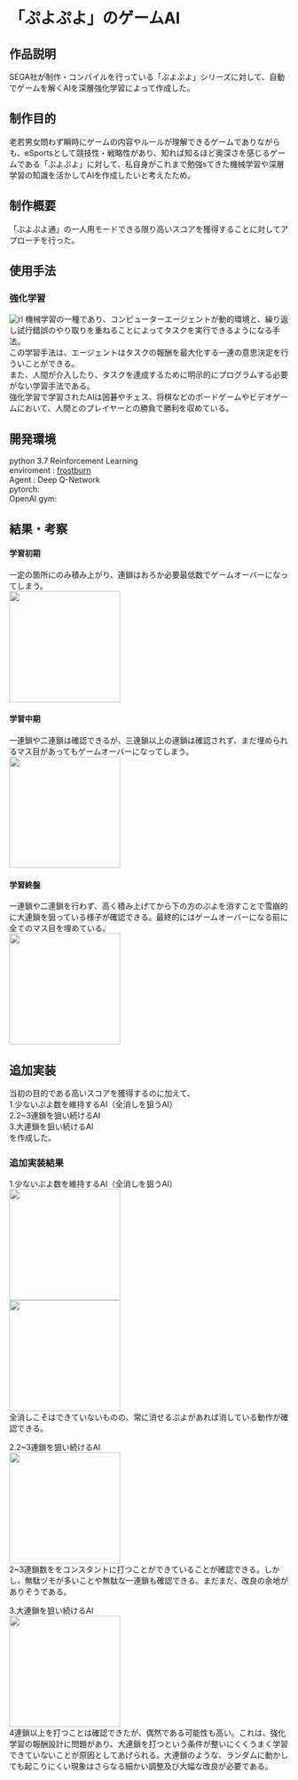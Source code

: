 # 「ぷよぷよ」のゲームAI

## 作品説明

SEGA社が制作・コンパイルを行っている「ぷよぷよ」シリーズに対して、自動でゲームを解くAIを深層強化学習によって作成した。

## 制作目的

老若男女問わず瞬時にゲームの内容やルールが理解できるゲームでありながらも、eSportsとして競技性・戦略性があり、知れば知るほど奥深さを感じるゲームである「ぷよぷよ」に対して、私自身がこれまで勉強sてきた機械学習や深層学習の知識を活かしてAIを作成したいと考えたため。


## 制作概要

「ぷよぷよ通」の一人用モードできる限り高いスコアを獲得することに対してアプローチを行った。

## 使用手法
### 強化学習
![rl](https://user-images.githubusercontent.com/59335458/152766417-1a71d0ea-6ae0-4e6d-b60b-481d2846d386.PNG)
機械学習の一種であり、コンピューターエージェントが動的環境と、繰り返し試行錯誤のやり取りを重ねることによってタスクを実行できるようになる手法。  
この学習手法は、エージェントはタスクの報酬を最大化する一連の意思決定を行ういことができる。  
また、人間が介入したり、タスクを達成するために明示的にプログラムする必要がない学習手法である。  
強化学習で学習されたAIは囲碁やチェス、将棋などのボードゲームやビデオゲームにおいて、人間とのプレイヤーとの勝負で勝利を収めている。


## 開発環境
python 3.7
Reinforcement Learning  
enviroment : [frostburn](https://github.com/frostburn/gym_puyopuyo)  
Agent : Deep Q-Network  
pytorch:  
OpenAI gym:  

## 結果・考察
#### 学習初期  
一定の箇所にのみ積み上がり、連鎖はおろか必要最低数でゲームオーバーになってしまう。  
<img src = "https://user-images.githubusercontent.com/59335458/153154451-43e63540-701a-4abe-9418-08b5002b47d2.gif" width = 200px>

#### 学習中期  
一連鎖や二連鎖は確認できるが、三連鎖以上の連鎖は確認されず、まだ埋められるマス目があってもゲームオーバーになってしまう。  
<img src = "https://user-images.githubusercontent.com/59335458/152766892-1fec58dc-07d8-4fb1-8814-e58b906422f2.PNG" width = 200px>

#### 学習終盤  
一連鎖や二連鎖を行わず、高く積み上げてから下の方のぷよを消すことで雪崩的に大連鎖を狙っている様子が確認できる。最終的にはゲームオーバーになる前に全てのマス目を埋めている。  
<img src = "https://user-images.githubusercontent.com/59335458/153155589-ecabbbe1-f373-4038-bf7b-775fd0849557.gif" width = 200px>

## 追加実装
当初の目的である高いスコアを獲得するのに加えて、  
1.少ないぷよ数を維持するAI（全消しを狙うAI）　   
2.2~3連鎖を狙い続けるAI  
3.大連鎖を狙い続けるAI  
を作成した。

### 追加実装結果
1.少ないぷよ数を維持するAI（全消しを狙うAI）  
<img src = "https://user-images.githubusercontent.com/59335458/153150471-e4a57d3f-1472-4483-aea5-916fa9e7c55e.gif" width = 200px>  
<img src = "https://user-images.githubusercontent.com/59335458/153344589-de1305b5-fa2e-4e71-b9d8-1c281d6e9459.gif" width = 200px>  
全消しこそはできていないものの、常に消せるぷよがあれば消している動作が確認できる。  

2.2~3連鎖を狙い続けるAI  
<img src = "https://user-images.githubusercontent.com/59335458/153344577-e3891ab9-b3f4-42ec-a016-817bca956d70.gif" width = 200px>  
2~3連鎖数ををコンスタントに打つことができていることが確認できる。しかし、無駄ヅモが多いことや無駄な一連鎖も確認できる。まだまだ、改良の余地がありそうである。  

3.大連鎖を狙い続けるAI  
<img src = "https://user-images.githubusercontent.com/59335458/153344564-dc68598e-82ae-41b3-80a8-0f50de2379ed.gif" width = 200px>  
4連鎖以上を打つことは確認できたが、偶然である可能性も高い。これは、強化学習の報酬設計に問題があり、大連鎖を打つという条件が整いにくくうまく学習できていないことが原因としてあげられる。大連鎖のような、ランダムに動かしても起こりにくい現象はさらなる細かい調整及び大幅な改良が必要である。  





